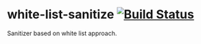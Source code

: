 # white-list-sanitize [![Build Status](https://travis-ci.org/p-baleine/white-list-sanitize.png?branch=master)](https://travis-ci.org/p-baleine/white-list-sanitize)

Sanitizer based on white list approach.
